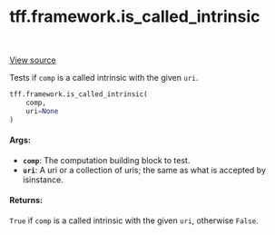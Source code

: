 <div itemscope itemtype="http://developers.google.com/ReferenceObject">
<meta itemprop="name" content="tff.framework.is_called_intrinsic" />
<meta itemprop="path" content="Stable" />
</div>

# tff.framework.is_called_intrinsic

<table class="tfo-notebook-buttons tfo-api" align="left">
</table>

<a target="_blank" href="http://github.com/tensorflow/federated/tree/master/tensorflow_federated/python/core/impl/compiler/building_block_analysis.py">View
source</a>

Tests if `comp` is a called intrinsic with the given `uri`.

```python
tff.framework.is_called_intrinsic(
    comp,
    uri=None
)
```

<!-- Placeholder for "Used in" -->

#### Args:

*   <b>`comp`</b>: The computation building block to test.
*   <b>`uri`</b>: A uri or a collection of uris; the same as what is accepted by
    isinstance.

#### Returns:

`True` if `comp` is a called intrinsic with the given `uri`, otherwise `False`.
